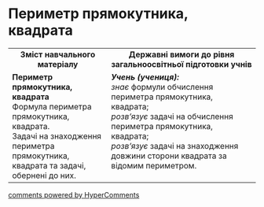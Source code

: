 <div id="hypercomments_widget" class="js-hypercomments-widget invisible"></div>

# Периметр прямокутника, квадрата

<table>
  <tr>
    <td width="40%" align="center"><b>Зміст навчального матеріалу<b></td>
    <td width="60%" align="center"><b>Державні вимоги до рівня загальноосвітньої підготовки учнів</b></td>
  </tr>
  <tr>
    <td width="40%" style="vertical-align:top !important;"><b>Периметр прямокутника, квадрата</b><br>
Формула периметра прямокутника, квадрата.<br>
Задачі на знаходження периметра прямокутника, квадрата та задачі, обернені до них.<br></td>
    <td width="60%" style="vertical-align:top !important;"><i><b>Учень (учениця):</b></i><br>
<i>знає</i> формули обчислення периметра прямокутника, квадрата;<br>
<i>розв’язує</i> задачі на обчислення периметра прямокутника, квадрата;<br>
<i>розв’язує</i> задачі на знаходження довжини сторони квадрата за відомим периметром.<br></td>
  </tr>
</table>

<div class="js-hypercomments-container">
    <a href="http://hypercomments.com" class="hc-link" title="comments widget">comments powered by HyperComments</a>
</div>
